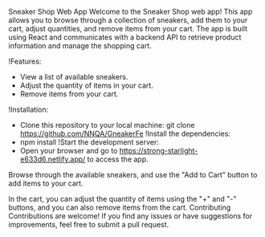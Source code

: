 Sneaker Shop Web App
Welcome to the Sneaker Shop web app! This app allows you to browse through a collection of sneakers, add them to your cart, adjust quantities, and remove items from your cart. The app is built using React and communicates with a backend API to retrieve product information and manage the shopping cart.

!Features:
 - View a list of available sneakers.
 - Adjust the quantity of items in your cart.
 - Remove items from your cart.


!Installation: 
 - Clone this repository to your local machine: git clone https://github.com/NNQA/GneakerFe
!Install the dependencies:
 - npm install
!Start the development server:
 - Open your browser and go to https://strong-starlight-e633d6.netlify.app/ to access the app.

Browse through the available sneakers, and use the "Add to Cart" button to add items to your cart.

In the cart, you can adjust the quantity of items using the "+" and "-" buttons, and you can also remove items from the cart.
Contributing
Contributions are welcome! If you find any issues or have suggestions for improvements, feel free to submit a pull request.
